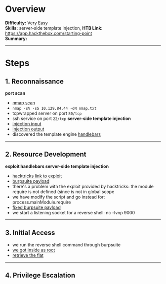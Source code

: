 # Overview
**Difficulty:** Very Easy  
**Skills:** server-side template injection, 
**HTB Link:** https://app.hackthebox.com/starting-point  
**Summary:** 

---

# Steps

## 1. Reconnaissance
**port scan**
- [nmap scan](./evidences/nmap.txt)  
- `nmap -sV -sS 10.129.84.44 -oN nmap.txt`  
- tcpwrapped server on port `80/tcp`  
- ssh service on port `22/tcp`
**server-side template injection**
- [injection input](./evidences/server-side_template_injection_input.png)
- [injection output](./evidences/server-side_template_injection_output.png)
- discovered the template engine [handlebars](https://handlebarsjs.com)

---

## 2. Resource Development
**exploit handlebars server-side template injection**
- [hacktricks link to exploit](https://book.hacktricks.wiki/en/pentesting-web/ssti-server-side-template-injection/index.html#handlebars-nodejs)
- [burpsuite payload](./evidences/burpsuite_payload.png)
- there's a problem with the exploit provided by hacktricks: the module require is not defined (since is not in global scope
- we have modify the script and go instead for: process.mainModule.require
- [fixed burpsuite payload](./evidences/fixed_burpsuite_payload.png)
- we start a listening socket for a reverse shell: nc -lvnp 9000

---

## 3. Initial Access
- we run the reverse shell command through burpsuite
- [we got inside as root](./root_access.png)
- [retrieve the flat](./flag.png)

---

## 4. Privilege Escalation
